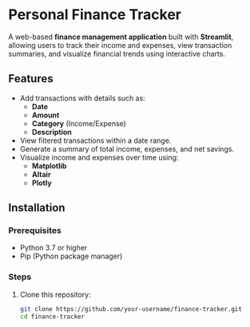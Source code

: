 # Personal Finance Tracker

A web-based **finance management application** built with **Streamlit**, allowing users to track their income and expenses, view transaction summaries, and visualize financial trends using interactive charts.

## Features
- Add transactions with details such as:
  - **Date**
  - **Amount**
  - **Category** (Income/Expense)
  - **Description**
- View filtered transactions within a date range.
- Generate a summary of total income, expenses, and net savings.
- Visualize income and expenses over time using:
  - **Matplotlib**
  - **Altair**
  - **Plotly**


## Installation

### Prerequisites
- Python 3.7 or higher
- Pip (Python package manager)

### Steps
1. Clone this repository:
   ```bash
   git clone https://github.com/your-username/finance-tracker.git
   cd finance-tracker
